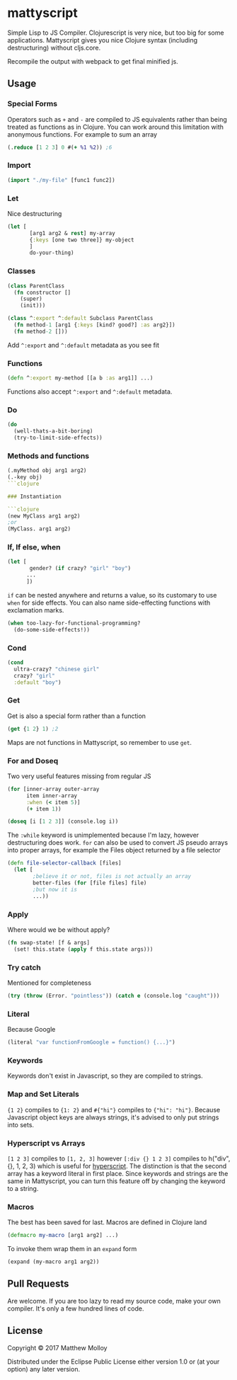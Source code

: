 # mattyscript

Simple Lisp to JS Compiler.  Clojurescript is very nice, but too big for some applications.  Mattyscript gives you nice Clojure syntax (including destructuring) without cljs.core.

Recompile the output with webpack to get final minified js.

## Usage

### Special Forms

Operators such as `+` and `-` are compiled to JS equivalents rather than being treated as functions as in Clojure.  You can work around this limitation with anonymous functions.  For example to sum an array

```clojure
(.reduce [1 2 3] 0 #(+ %1 %2)) ;6
```

### Import

```clojure
(import "./my-file" [func1 func2])
```

### Let

Nice destructuring

```clojure
(let [
       [arg1 arg2 & rest] my-array
       {:keys [one two three]} my-object
       ]
       do-your-thing)
```

### Classes

```clojure
(class ParentClass
  (fn constructor []
    (super)
    (init)))

(class ^:export ^:default Subclass ParentClass
  (fn method-1 [arg1 {:keys [kind? good?] :as arg2}])
  (fn method-2 []))
```

Add `^:export` and `^:default` metadata as you see fit

### Functions

```clojure
(defn ^:export my-method [[a b :as arg1]] ...)
```

Functions also accept `^:export` and `^:default` metadata.

### Do

```clojure
(do
  (well-thats-a-bit-boring)
  (try-to-limit-side-effects))
```

### Methods and functions

```clojure
(.myMethod obj arg1 arg2)
(.-key obj)
```clojure

### Instantiation

```clojure
(new MyClass arg1 arg2)
;or
(MyClass. arg1 arg2)
```

### If, If else, when
```clojure
(let [
       gender? (if crazy? "girl" "boy")
      ...
      ])
```

`if` can be nested anywhere and returns a value, so its customary to use `when` for side effects.
You can also name side-effecting functions with exclamation marks.

```clojure
(when too-lazy-for-functional-programming?
  (do-some-side-effects!))
```

### Cond

```clojure
(cond
  ultra-crazy? "chinese girl"
  crazy? "girl"
  :default "boy")
```

### Get

Get is also a special form rather than a function
```clojure
(get {1 2} 1) ;2
```

Maps are not functions in Mattyscript, so remember to use `get`.

### For and Doseq

Two very useful features missing from regular JS

```clojure
(for [inner-array outer-array
      item inner-array
      :when (< item 5)]
      (+ item 1))

(doseq [i [1 2 3]] (console.log i))
```

The `:while` keyword is unimplemented because I'm lazy, however destructuring does work.
`for` can also be used to convert JS pseudo arrays into proper arrays, for example the Files object returned by a file selector

```clojure
(defn file-selector-callback [files]
  (let [
        ;believe it or not, files is not actually an array
        better-files (for [file files] file)
        ;but now it is
        ...))
```

### Apply

Where would we be without apply?

```clojure
(fn swap-state! [f & args]
  (set! this.state (apply f this.state args)))
```

### Try catch

Mentioned for completeness

```clojure
(try (throw (Error. "pointless")) (catch e (console.log "caught")))
```

### Literal

Because Google

```clojure
(literal "var functionFromGoogle = function() {...}")
```

### Keywords

Keywords don't exist in Javascript, so they are compiled to strings.

### Map and Set Literals

`{1 2}` compiles to `{1: 2}` and `#{"hi"}` compiles to `{"hi": "hi"}`.  Because Javascript object keys are always strings, it's advised to only put strings into sets.

### Hyperscript vs Arrays

`[1 2 3]` compiles to `[1, 2, 3]`
however `[:div {} 1 2 3]` compiles to h("div", {}, 1, 2, 3) which is useful for [hyperscript](https://github.com/hyperhype/hyperscript).  The distinction is that the second array has a keyword literal in first place.  Since keywords and strings are the same in Mattyscript, you can turn this feature off by changing the keyword to a string.

### Macros

The best has been saved for last.  Macros are defined in Clojure land

```clojure
(defmacro my-macro [arg1 arg2] ...)
```

To invoke them wrap them in an `expand` form

```clojure
(expand (my-macro arg1 arg2))
```

## Pull Requests

Are welcome.  If you are too lazy to read my source code, make your own compiler.  It's only a few hundred lines of code.

## License

Copyright © 2017 Matthew Molloy

Distributed under the Eclipse Public License either version 1.0 or (at
your option) any later version.
